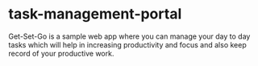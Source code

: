 # task-management-portal

Get-Set-Go is a sample web app where you can manage your day to day tasks which will help in increasing productivity and focus and also keep record of your productive work.
